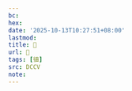 ```yaml
---
bc:
hex:
date: '2025-10-13T10:27:51+08:00'
lastmod:
title: 􄌶
url: 􄌶
tags: [徝]
src: DCCV
note:
---
```

